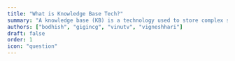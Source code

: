 ```yaml
---
title: "What is Knowledge Base Tech?"
summary: "A knowledge base (KB) is a technology used to store complex structured and unstructured information used by a computer system. KnowledgeBase.Teach (KBT) is an open source knowledge base builder for the web."
authors: ["bodhish", "gigincg", "vinutv", "vigneshhari"]
draft: false
order: 1
icon: "question"
---
```

